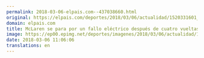 ```yaml
---
permalink: 2018-03-06-elpais.com--437038660.html
original: https://elpais.com/deportes/2018/03/06/actualidad/1520331601_405750.html#?ref=rss&format=simple&link=link
domain: elpais.com
title: McLaren se para por un fallo eléctrico después de cuatro vueltas
image: https://ep00.epimg.net/deportes/imagenes/2018/03/06/actualidad/1520331601_405750_1520332450_rrss_normal.jpg
date: 2018-03-06 11:06:06
translations: en
---
```


